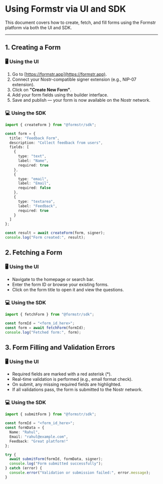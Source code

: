 # Using Formstr via UI and SDK

This document covers how to create, fetch, and fill forms using the Formstr platform via both the UI and SDK.

---

## 1. Creating a Form

### 🖥️ Using the UI

1. Go to [https://formstr.app](https://formstr.app).
2. Connect your Nostr-compatible signer extension (e.g., NIP-07 extension).
3. Click on **"Create New Form"**.
4. Add your form fields using the builder interface.
5. Save and publish — your form is now available on the Nostr network.

### 💻 Using the SDK

```ts
import { createForm } from "@formstr/sdk";

const form = {
  title: "Feedback Form",
  description: "Collect feedback from users",
  fields: [
    {
      type: "text",
      label: "Name",
      required: true
    },
    {
      type: "email",
      label: "Email",
      required: false
    },
    {
      type: "textarea",
      label: "Feedback",
      required: true
    }
  ]
};

const result = await createForm(form, signer);
console.log("Form created:", result);
```

## 2. Fetching a Form

### 🖥️ Using the UI

- Navigate to the homepage or search bar.
- Enter the form ID or browse your existing forms.
- Click on the form title to open it and view the questions.

### 💻 Using the SDK

```ts
import { fetchForm } from "@formstr/sdk";

const formId = "<form_id_here>";
const form = await fetchForm(formId);
console.log("Fetched form:", form);
```
## 3. Form Filling and Validation Errors

### 🖥️ Using the UI

- Required fields are marked with a red asterisk (*).
- Real-time validation is performed (e.g., email format check).
- On submit, any missing required fields are highlighted.
- If all validations pass, the form is submitted to the Nostr network.

### 💻 Using the SDK

```ts
import { submitForm } from "@formstr/sdk";

const formId = "<form_id_here>";
const formData = {
  Name: "Rahul",
  Email: "rahul@example.com",
  Feedback: "Great platform!"
};

try {
  await submitForm(formId, formData, signer);
  console.log("Form submitted successfully");
} catch (error) {
  console.error("Validation or submission failed:", error.message);
}
